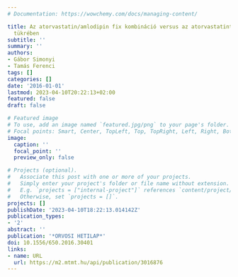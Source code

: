 ```yaml
---
# Documentation: https://wowchemy.com/docs/managing-content/

title: Az atorvastatin/amlodipin fix kombináció versus az atorvastatinterápia a terápiahűség
  tükrében
subtitle: ''
summary: ''
authors:
- Gábor Simonyi
- Tamás Ferenci
tags: []
categories: []
date: '2016-01-01'
lastmod: 2023-04-10T20:22:13+02:00
featured: false
draft: false

# Featured image
# To use, add an image named `featured.jpg/png` to your page's folder.
# Focal points: Smart, Center, TopLeft, Top, TopRight, Left, Right, BottomLeft, Bottom, BottomRight.
image:
  caption: ''
  focal_point: ''
  preview_only: false

# Projects (optional).
#   Associate this post with one or more of your projects.
#   Simply enter your project's folder or file name without extension.
#   E.g. `projects = ["internal-project"]` references `content/project/deep-learning/index.md`.
#   Otherwise, set `projects = []`.
projects: []
publishDate: '2023-04-10T18:22:13.014142Z'
publication_types:
- '2'
abstract: ''
publication: '*ORVOSI HETILAP*'
doi: 10.1556/650.2016.30401
links:
- name: URL
  url: https://m2.mtmt.hu/api/publication/3016876
---
```

